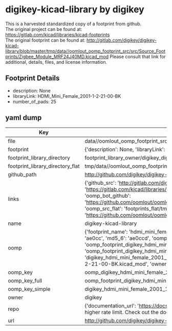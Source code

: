 # digikey-kicad-library by digikey  
This is a harvested standardized copy of a footprint from github.  
The original project can be found at:  
https://gitlab.com/kicad/libraries/kicad-footprints  
The original footprint can be found at:
http://gitlab.com/digikey/digikey-kicad-library/blob/master/tmp/data//oomlout_oomp_footprint_src/src/Source_Footprints/Zigbee_Module_MRF24J40MD.kicad_mod
Please consult that link for additional, details, files, and license information.  
## Footprint Details
* description: None  
* libraryLink: HDMI_Mini_Female_2001-1-2-21-00-BK  
* number_of_pads: 25  
## yaml dump  
| Key | Value |  
| --- | --- |  
| file | data//oomlout_oomp_footprint_src/digikey-kicad-library/src/Source_Footprints/HDMI_Mini_Female_2001-1-2-21-00-BK.kicad_mod |  
| footprint | {'description': None, 'libraryLink': 'HDMI_Mini_Female_2001-1-2-21-00-BK', 'number_of_pads': 25} |  
| footprint_library_directory | footprint_library_owner/digikey_digikey-kicad-library |  
| footprint_library_directory_flat | tmp/data//oomlout_oomp_footprint_src/footprints_flat/digikey_hdmi_mini_female_2001_1_2_21_00_bk_hdmi_mini_female_2001_1_2_21_00_bk/working |  
| github_path | http://github.com/digikey/digikey-kicad-library/blob/master/tmp/data//oomlout_oomp_footprint_src/src/Source_Footprints/HDMI_Mini_Female_2001-1-2-21-00-BK.kicad_mod |  
| links | {'github_src': 'http://gitlab.com/digikey/digikey-kicad-library/blob/master/tmp/data//oomlout_oomp_footprint_src/src/Source_Footprints/Zigbee_Module_MRF24J40MD.kicad_mod', 'github_src_repo': 'https://gitlab.com/kicad/libraries/kicad-footprints', 'oomp_bot': 'tmp/data//oomlout_oomp_footprint_src/footprints/digikey_hdmi_mini_female_2001_1_2_21_00_bk_hdmi_mini_female_2001_1_2_21_00_bk/working', 'oomp_bot_github': 'https://github.com/oomlout/oomlout_oomp_footprint_bot/tree/main/tmp/data//oomlout_oomp_footprint_src/footprints/digikey_hdmi_mini_female_2001_1_2_21_00_bk_hdmi_mini_female_2001_1_2_21_00_bk/working', 'oomp_src_flat': 'footprints_flat/tmp/data//oomlout_oomp_footprint_src/footprints_flat/digikey_hdmi_mini_female_2001_1_2_21_00_bk_hdmi_mini_female_2001_1_2_21_00_bk/working', 'oomp_src_flat_github': 'https://github.com/oomlout/oomlout_oomp_footprint_src/tree/main/tmp/data//oomlout_oomp_footprint_src/footprints_flat/digikey_hdmi_mini_female_2001_1_2_21_00_bk_hdmi_mini_female_2001_1_2_21_00_bk/working'} |  
| name | digikey-kicad-library |  
| oomp | {'footprint_name': 'hdmi_mini_female_2001_1_2_21_00_bk', 'library_name': 'hdmi_mini_female_2001_1_2_21_00_bk_kicad_mod', 'md5': 'ae0ccdac3dcf66cb90c595272c8b27da', 'md5_10': 'ae0ccdac3d', 'md5_5': 'ae0cc', 'md5_6': 'ae0ccd', 'oomp_key': 'oomp_digikey_hdmi_mini_female_2001_1_2_21_00_bk_hdmi_mini_female_2001_1_2_21_00_bk', 'oomp_key_extra': 'oomp_footprint_digikey_hdmi_mini_female_2001_1_2_21_00_bk_hdmi_mini_female_2001_1_2_21_00_bk', 'oomp_key_full': 'oomp_footprint_digikey_hdmi_mini_female_2001_1_2_21_00_bk_hdmi_mini_female_2001_1_2_21_00_bk_ae0ccd', 'oomp_key_simple': 'digikey_hdmi_mini_female_2001_1_2_21_00_bk_hdmi_mini_female_2001_1_2_21_00_bk', 'original_filename': 'data//oomlout_oomp_footprint_src/digikey-kicad-library/src/Source_Footprints/HDMI_Mini_Female_2001-1-2-21-00-BK.kicad_mod', 'owner_name': 'digikey'} |  
| oomp_key | oomp_digikey_hdmi_mini_female_2001_1_2_21_00_bk_hdmi_mini_female_2001_1_2_21_00_bk |  
| oomp_key_full | oomp_footprint_digikey_hdmi_mini_female_2001_1_2_21_00_bk_hdmi_mini_female_2001_1_2_21_00_bk |  
| oomp_key_simple | digikey_hdmi_mini_female_2001_1_2_21_00_bk_hdmi_mini_female_2001_1_2_21_00_bk |  
| owner | digikey |  
| repo | {'documentation_url': 'https://docs.github.com/rest/overview/resources-in-the-rest-api#rate-limiting', 'message': "API rate limit exceeded for 84.66.142.224. (But here's the good news: Authenticated requests get a higher rate limit. Check out the documentation for more details.)"} |  
| url | http://github.com/digikey/digikey-kicad-library |  

